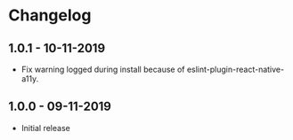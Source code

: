 # Changelog

## 1.0.1 - 10-11-2019

- Fix warning logged during install because of eslint-plugin-react-native-a11y.

## 1.0.0 - 09-11-2019

- Initial release
